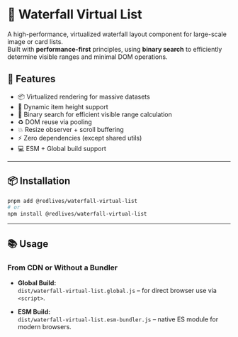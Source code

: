 # 🌊 Waterfall Virtual List

A high-performance, virtualized waterfall layout component for large-scale image or card lists.  
Built with **performance-first** principles, using **binary search** to efficiently determine visible ranges and minimal DOM operations.

## 🚀 Features

- 📦 Virtualized rendering for massive datasets
- 🌈 Dynamic item height support
- 🧠 Binary search for efficient visible range calculation
- ♻️ DOM reuse via pooling
- 💥 Resize observer + scroll buffering
- ⚡ Zero dependencies (except shared utils)
- 💻 ESM + Global build support

---

## 📦 Installation

```bash
pnpm add @redlives/waterfall-virtual-list
# or
npm install @redlives/waterfall-virtual-list
````

---

## 📚 Usage

### From CDN or Without a Bundler

- **Global Build:**  
  `dist/waterfall-virtual-list.global.js` – for direct browser use via `<script>`.

- **ESM Build:**  
  `dist/waterfall-virtual-list.esm-bundler.js` – native ES module for modern browsers.
